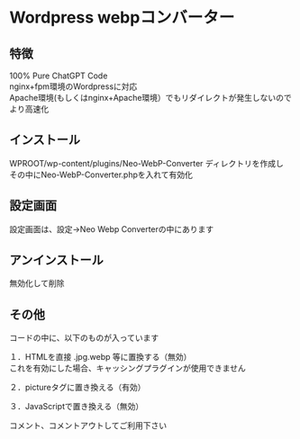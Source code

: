 # Wordpress webpコンバーター

## 特徴
100% Pure ChatGPT Code<br>
nginx+fpm環境のWordpressに対応<br>
Apache環境(もしくはnginx+Apache環境）でもリダイレクトが発生しないのでより高速化

## インストール
WPROOT/wp-content/plugins/Neo-WebP-Converter ディレクトリを作成し
その中にNeo-WebP-Converter.phpを入れて有効化

## 設定画面
設定画面は、設定→Neo Webp Converterの中にあります

## アンインストール
無効化して削除

## その他
コードの中に、以下のものが入っています

１．HTMLを直接 .jpg.webp 等に置換する（無効）<br>
これを有効にした場合、キャッシングプラグインが使用できません

２．pictureタグに置き換える（有効）

３．JavaScriptで置き換える（無効）

コメント、コメントアウトしてご利用下さい
